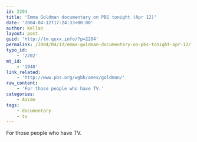 ```yaml
---
id: 2204
title: 'Emma Goldman documentary on PBS tonight (Apr 12)'
date: '2004-04-12T17:24:33+00:00'
author: Kellan
layout: post
guid: 'http://lm.quxx.info/?p=2204'
permalink: /2004/04/12/emma-goldman-documentary-on-pbs-tonight-apr-12/
typo_id:
    - '2202'
mt_id:
    - '1940'
link_related:
    - 'http://www.pbs.org/wgbh/amex/goldman/'
raw_content:
    - 'For those people who have TV.'
categories:
    - Aside
tags:
    - documentary
    - tv
---
```


For those people who have TV.